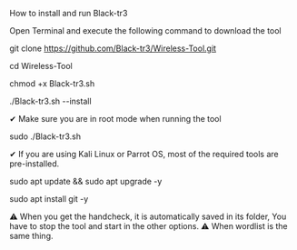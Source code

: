 How to install and run Black-tr3

Open Terminal and execute the following command to download the tool

git clone https://github.com/Black-tr3/Wireless-Tool.git

cd Wireless-Tool


chmod +x Black-tr3.sh


./Black-tr3.sh --install



✔ Make sure you are in root mode when running the tool


sudo ./Black-tr3.sh


✔ If you are using Kali Linux or Parrot OS, most of the required tools are pre-installed.


sudo apt update && sudo apt upgrade -y


sudo apt install git -y

⚠️ When you get the handcheck, it is automatically saved in its folder, You have to stop the tool and start in the other options. 
⚠️ When wordlist is the same thing.